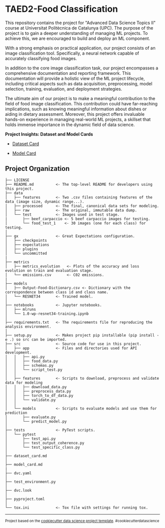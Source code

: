 # TAED2-Food Classification

This repository contains the project for "Advanced Data Science Topics II" course at Universitat Politècnica de Catalunya (UPC). The purpose of the project is to gain a deeper understanding of managing ML projects. To achieve this, we are encouraged to build and deploy an ML component.

With a strong emphasis on practical application, our project consists of an image classification tool. Specifically, a neural network capable of accurately classifying food images.

In addition to the core image classification task, our project encompasses a comprehensive documentation and reporting framework. This documentation will provide a holistic view of the ML project lifecycle, including critical aspects such as data acquisition, preprocessing, model selection, training, evaluation, and deployment strategies.

The ultimate aim of our project is to make a meaningful contribution to the field of food image classification. This contribution could have far-reaching implications, such as knowing meaningful information about dishes or aiding in dietary assessment. Moreover, this project offers invaluable hands-on experience in managing real-world ML projects, a skillset that holds immense importance in the dynamic field of data science.

**Project Insights: Dataset and Model Cards**

- [Dataset Card](https://github.com/MLOps-essi-upc/taed2-Food_Classification/blob/main/dataset_card.md)

- [Model Card](https://github.com/MLOps-essi-upc/taed2-Food_Classification/blob/main/model_card.md)

## Project Organization

    ├── LICENSE
    ├── README.md          <- The top-level README for developers using this project.
    ├── data
    │   ├── features       <- Two .csv files containing features of the data (image size, dynamic range...).
    │   ├── processed      <- The final, canonical data sets for modeling.
    │   ├── raw            <- The original, immutable data dump.
    │   └── test           <- Images used in test stage.
    |       ├── beef_carpaccio <- 5 beef carpaccio images for testing.
    │       └── food_test_1    <- 30 images (one for each class) for testing.
    │
    ├── gx                 <- Great Expectations configuration.
    │   ├── checkpoints
    │   ├── expectations
    │   ├── plugins
    │   └── uncommitted
    |
    ├── metrics
    │   ├── metrics_evolution   <- Plots of the accuracy and loss evolution on train and evaluation stage.
    │   └── emissions.csv       <- C02 emissions.
    |
    ├── models
    │   ├── Output-Food-Dictionary.csv <- Dictionary with the correspondence between class id and class name.
    │   └── RESNET34       <- Trained model.
    │
    ├── notebooks          <- Jupyter notebooks.
    │   ├── mlruns
    │   └── 1.0-wp-resnet34-training.ipynb
    │
    ├── requirements.txt   <- The requirements file for reproducing the analysis environment.
    │
    ├── setup.py           <- Makes project pip installable (pip install -e .) so src can be imported.
    ├── src                <- Source code for use in this project.
    │   ├── app            <- Files and directories used for API development.
    │   │   ├── api.py
    │   │   ├── food_data.py
    │   │   ├── schemas.py
    │   │   └── script_test.py
    │   │
    │   ├── features       <- Scripts to download, preprocess and validate data for modeling
    │   │   ├── download_data.py
    │   │   ├── preprocess_data.py
    │   │   ├── torch_to_df_data.py
    │   │   └── validate.py
    │   │
    │   └── models         <- Scripts to evaluate models and use them for prediction
    │       ├── evaluate.py
    │       └── predict_model.py
    │
    ├── tests              <- PyTest scripts.
    │   └── pytest
    │       ├── test_api.py
    │       ├── test_output_coherence.py
    │       └── test_specific_class.py
    │ 
    ├── dataset_card.md
    │ 
    ├── model_card.md
    |
    ├── dvc.yaml
    │ 
    ├── test_environment.py
    │ 
    ├── dvc.look
    │ 
    ├── pyproject.toml
    │ 
    └── tox.ini            <- Tox file with settings for running tox.

---

<p><small>Project based on the <a target="_blank" href="https://drivendata.github.io/cookiecutter-data-science/">cookiecutter data science project template</a>. #cookiecutterdatascience</small></p>

